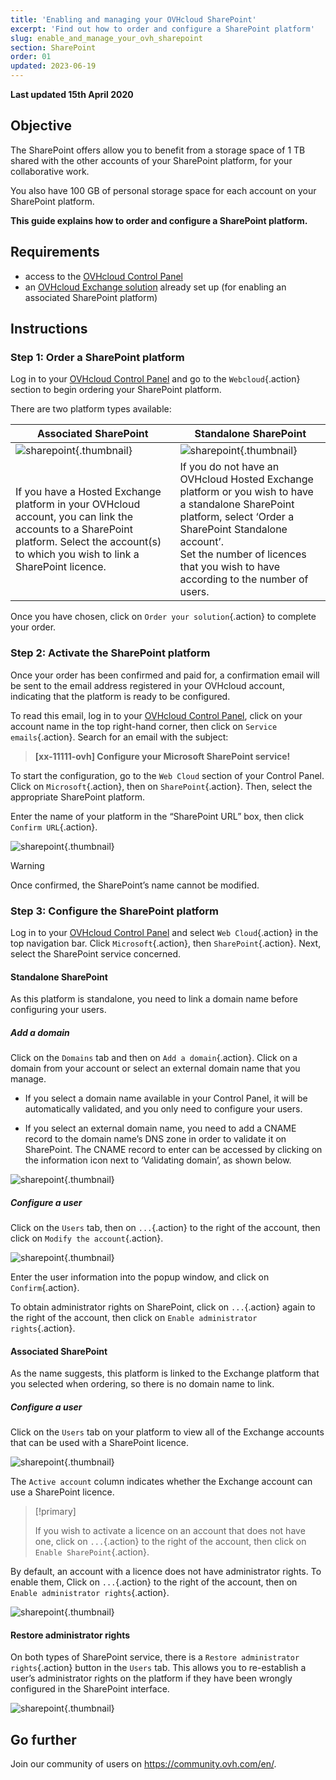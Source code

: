 ```yaml
---
title: 'Enabling and managing your OVHcloud SharePoint'
excerpt: 'Find out how to order and configure a SharePoint platform'
slug: enable_and_manage_your_ovh_sharepoint
section: SharePoint
order: 01
updated: 2023-06-19
---
```


**Last updated 15th April 2020**

## Objective

The SharePoint offers allow you to benefit from a storage space of 1 TB shared with the other accounts of your SharePoint platform, for your collaborative work.

You also have 100 GB of personal storage space for each account on your SharePoint platform.

**This guide explains how to order and configure a SharePoint platform.**

## Requirements

- access to the [OVHcloud Control Panel](https://www.ovh.com/auth/?action=gotomanager&from=https://www.ovh.ie/&ovhSubsidiary=ie)
- an [OVHcloud Exchange solution](https://www.ovhcloud.com/en-ie/emails/hosted-exchange/) already set up (for enabling an associated SharePoint platform)

## Instructions

### Step 1: Order a SharePoint platform

Log in to your [OVHcloud Control Panel](https://www.ovh.com/auth/?action=gotomanager&from=https://www.ovh.ie/&ovhSubsidiary=ie) and go to the `Webcloud`{.action} section to begin ordering your SharePoint platform.

There are two platform types available:

| Associated SharePoint                                                                                                                      	| Standalone SharePoint                                                                                                                                                                       	|
|-----------------------------------------------------------------------------------------------------------------------------------------	|---------------------------------------------------------------------------------------------------------------------------------------------------------------------------------------------	|
| ![sharepoint](images/order-manage-sharepoint-02.png){.thumbnail}                                                                        	| ![sharepoint](images/order-manage-sharepoint-03.png){.thumbnail}                                                                                                                            	|
| If you have a Hosted Exchange platform in your OVHcloud account, you can link the accounts to a SharePoint platform. Select the account(s) to which you wish to link a SharePoint licence. 	| If you do not have an OVHcloud Hosted Exchange platform or you wish to have a standalone SharePoint platform, select ‘Order a SharePoint Standalone account’. <br>Set the number of licences that you wish to have according to the number of users.	|

Once you have chosen, click on `Order your solution`{.action} to complete your order.

### Step 2: Activate the SharePoint platform

Once your order has been confirmed and paid for, a confirmation email will be sent to the email address registered in your OVHcloud account, indicating that the platform is ready to be configured.

To read this email, log in to your [OVHcloud Control Panel](https://www.ovh.com/auth/?action=gotomanager&from=https://www.ovh.ie/&ovhSubsidiary=ie), click on your account name in the top right-hand corner, then click on `Service emails`{.action}. Search for an email with the subject:

> **\[xx-11111-ovh] Configure your Microsoft SharePoint service!**

To start the configuration, go to the `Web Cloud` section of your Control Panel. Click on `Microsoft`{.action}, then on `SharePoint`{.action}. Then, select the appropriate SharePoint platform.

Enter the name of your platform in the “SharePoint URL” box, then click `Confirm URL`{.action}.

![sharepoint](images/order-manage-sharepoint-04.png){.thumbnail}  

> [!warning]
>
> Once confirmed, the SharePoint’s name cannot be modified.

### Step 3: Configure the SharePoint platform

Log in to your [OVHcloud Control Panel](https://www.ovh.com/auth/?action=gotomanager&from=https://www.ovh.ie/&ovhSubsidiary=ie) and select `Web Cloud`{.action} in the top navigation bar. Click `Microsoft`{.action}, then `SharePoint`{.action}. Next, select the SharePoint service concerned.

#### **Standalone SharePoint**

As this platform is standalone, you need to link a domain name before configuring your users.

##### ***Add a domain***

Click on the `Domains` tab and then on `Add a domain`{.action}. Click on a domain from your account or select an external domain name that you manage. 

- If you select a domain name available in your Control Panel, it will be automatically validated, and you only need to configure your users.
 
- If you select an external domain name, you need to add a CNAME record to the domain name’s DNS zone in order to validate it on SharePoint. The CNAME record to enter can be accessed by clicking on the information icon next to ‘Validating domain’, as shown below.


![sharepoint](images/order-manage-sharepoint-05.png){.thumbnail}

##### ***Configure a user***

Click on the `Users` tab, then on `...`{.action} to the right of the account, then click on `Modify the account`{.action}.

![sharepoint](images/order-manage-sharepoint-06.png){.thumbnail} 

Enter the user information into the popup window, and click on `Confirm`{.action}.

To obtain administrator rights on SharePoint, click on `...`{.action} again to the right of the account, then click on `Enable administrator rights`{.action}.

#### **Associated SharePoint**

As the name suggests, this platform is linked to the Exchange platform that you selected when ordering, so there is no domain name to link.

##### ***Configure a user***

Click on the `Users` tab on your platform to view all of the Exchange accounts that can be used with a SharePoint licence.

![sharepoint](images/order-manage-sharepoint-07.png){.thumbnail} 

The `Active account` column indicates whether the Exchange account can use a SharePoint licence. 

> [!primary]
>
> If you wish to activate a licence on an account that does not have one, click on `...`{.action} to the right of the account, then click on `Enable SharePoint`{.action}.

By default, an account with a licence does not have administrator rights. To enable them, Click on `...`{.action} to the right of the account, then on `Enable administrator rights`{.action}.

![sharepoint](images/order-manage-sharepoint-08.png){.thumbnail} 

#### **Restore administrator rights**

On both types of SharePoint service, there is a `Restore administrator rights`{.action} button in the `Users` tab. This allows you to re-establish a user’s administrator rights on the platform if they have been wrongly configured in the SharePoint interface.

![sharepoint](images/order-manage-sharepoint-09.png){.thumbnail}

## Go further

Join our community of users on <https://community.ovh.com/en/>.
